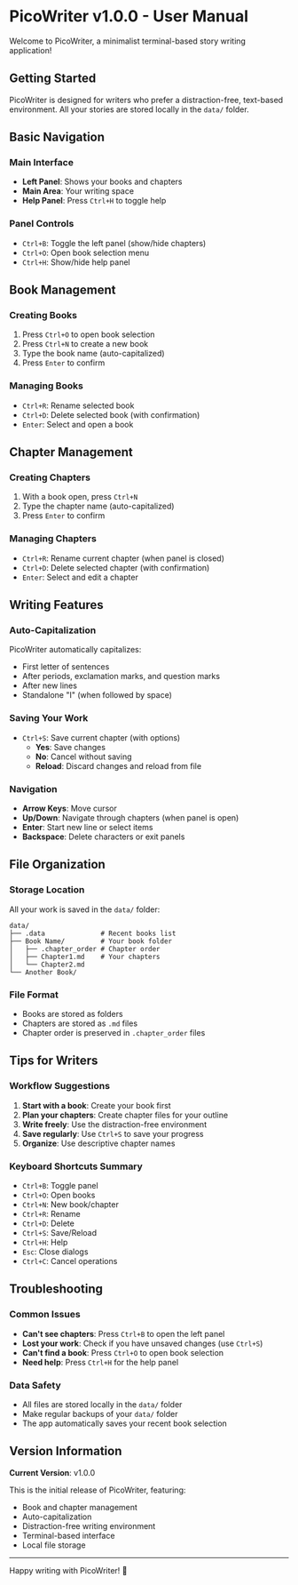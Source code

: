 # PicoWriter v1.0.0 - User Manual

Welcome to PicoWriter, a minimalist terminal-based story writing application!

## Getting Started

PicoWriter is designed for writers who prefer a distraction-free, text-based environment. All your stories are stored locally in the `data/` folder.

## Basic Navigation

### Main Interface
- **Left Panel**: Shows your books and chapters
- **Main Area**: Your writing space
- **Help Panel**: Press `Ctrl+H` to toggle help

### Panel Controls
- `Ctrl+B`: Toggle the left panel (show/hide chapters)
- `Ctrl+O`: Open book selection menu
- `Ctrl+H`: Show/hide help panel

## Book Management

### Creating Books
1. Press `Ctrl+O` to open book selection
2. Press `Ctrl+N` to create a new book
3. Type the book name (auto-capitalized)
4. Press `Enter` to confirm

### Managing Books
- `Ctrl+R`: Rename selected book
- `Ctrl+D`: Delete selected book (with confirmation)
- `Enter`: Select and open a book

## Chapter Management

### Creating Chapters
1. With a book open, press `Ctrl+N`
2. Type the chapter name (auto-capitalized)
3. Press `Enter` to confirm

### Managing Chapters
- `Ctrl+R`: Rename current chapter (when panel is closed)
- `Ctrl+D`: Delete selected chapter (with confirmation)
- `Enter`: Select and edit a chapter

## Writing Features

### Auto-Capitalization
PicoWriter automatically capitalizes:
- First letter of sentences
- After periods, exclamation marks, and question marks
- After new lines
- Standalone "I" (when followed by space)

### Saving Your Work
- `Ctrl+S`: Save current chapter (with options)
  - **Yes**: Save changes
  - **No**: Cancel without saving
  - **Reload**: Discard changes and reload from file

### Navigation
- **Arrow Keys**: Move cursor
- **Up/Down**: Navigate through chapters (when panel is open)
- **Enter**: Start new line or select items
- **Backspace**: Delete characters or exit panels

## File Organization

### Storage Location
All your work is saved in the `data/` folder:
```
data/
├── .data              # Recent books list
├── Book Name/         # Your book folder
│   ├── .chapter_order # Chapter order
│   ├── Chapter1.md    # Your chapters
│   └── Chapter2.md
└── Another Book/
```

### File Format
- Books are stored as folders
- Chapters are stored as `.md` files
- Chapter order is preserved in `.chapter_order` files

## Tips for Writers

### Workflow Suggestions
1. **Start with a book**: Create your book first
2. **Plan your chapters**: Create chapter files for your outline
3. **Write freely**: Use the distraction-free environment
4. **Save regularly**: Use `Ctrl+S` to save your progress
5. **Organize**: Use descriptive chapter names

### Keyboard Shortcuts Summary
- `Ctrl+B`: Toggle panel
- `Ctrl+O`: Open books
- `Ctrl+N`: New book/chapter
- `Ctrl+R`: Rename
- `Ctrl+D`: Delete
- `Ctrl+S`: Save/Reload
- `Ctrl+H`: Help
- `Esc`: Close dialogs
- `Ctrl+C`: Cancel operations

## Troubleshooting

### Common Issues
- **Can't see chapters**: Press `Ctrl+B` to open the left panel
- **Lost your work**: Check if you have unsaved changes (use `Ctrl+S`)
- **Can't find a book**: Press `Ctrl+O` to open book selection
- **Need help**: Press `Ctrl+H` for the help panel

### Data Safety
- All files are stored locally in the `data/` folder
- Make regular backups of your `data/` folder
- The app automatically saves your recent book selection

## Version Information

**Current Version**: v1.0.0

This is the initial release of PicoWriter, featuring:
- Book and chapter management
- Auto-capitalization
- Distraction-free writing environment
- Terminal-based interface
- Local file storage

---

Happy writing with PicoWriter! 📝
